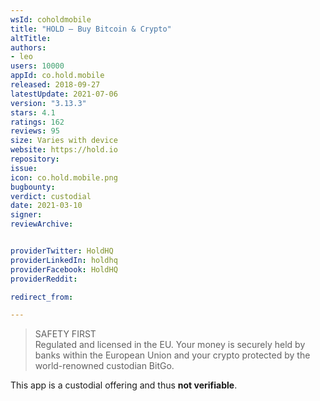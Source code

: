 ```yaml
---
wsId: coholdmobile
title: "HOLD — Buy Bitcoin & Crypto"
altTitle: 
authors:
- leo
users: 10000
appId: co.hold.mobile
released: 2018-09-27
latestUpdate: 2021-07-06
version: "3.13.3"
stars: 4.1
ratings: 162
reviews: 95
size: Varies with device
website: https://hold.io
repository: 
issue: 
icon: co.hold.mobile.png
bugbounty: 
verdict: custodial
date: 2021-03-10
signer: 
reviewArchive:


providerTwitter: HoldHQ
providerLinkedIn: holdhq
providerFacebook: HoldHQ
providerReddit: 

redirect_from:

---
```



> SAFETY FIRST<br>
  Regulated and licensed in the EU. Your money is securely held by banks within
  the European Union and your crypto protected by the world-renowned custodian
  BitGo.

This app is a custodial offering and thus **not verifiable**.
